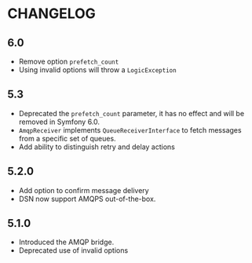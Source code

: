 CHANGELOG
=========

6.0
---

 * Remove option `prefetch_count`
 * Using invalid options will throw a `LogicException`

5.3
---

 * Deprecated the `prefetch_count` parameter, it has no effect and will be removed in Symfony 6.0.
 * `AmqpReceiver` implements `QueueReceiverInterface` to fetch messages from a specific set of queues.
 * Add ability to distinguish retry and delay actions

5.2.0
-----

 * Add option to confirm message delivery
 * DSN now support AMQPS out-of-the-box.

5.1.0
-----

 * Introduced the AMQP bridge.
 * Deprecated use of invalid options
